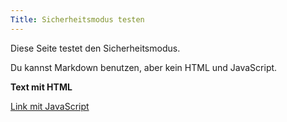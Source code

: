 ```yaml
---
Title: Sicherheitsmodus testen
---
```

Diese Seite testet den Sicherheitsmodus.

Du kannst Markdown benutzen, aber kein HTML und JavaScript.

<strong>Text mit HTML</strong>
<script>alert('XSS')</script>
[Link mit JavaScript](javascript:alert('XSS');)